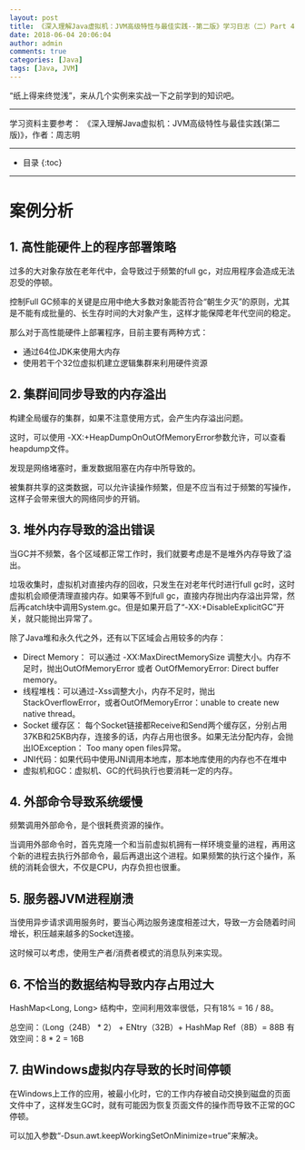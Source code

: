 ```yaml
---
layout: post
title: 《深入理解Java虚拟机：JVM高级特性与最佳实践--第二版》学习日志（二）Part 4：调优案例分析与实战
date: 2018-06-04 20:06:04
author: admin
comments: true
categories: [Java]
tags: [Java, JVM]
---
```


“纸上得来终觉浅”，来从几个实例来实战一下之前学到的知识吧。

<!-- more -->
---

学习资料主要参考： 《深入理解Java虚拟机：JVM高级特性与最佳实践(第二版)》，作者：周志明

---



* 目录
{:toc}

---

# 案例分析

## 1. 高性能硬件上的程序部署策略

过多的大对象存放在老年代中，会导致过于频繁的full gc，对应用程序会造成无法忍受的停顿。

控制Full GC频率的关键是应用中绝大多数对象能否符合“朝生夕灭”的原则，尤其是不能有成批量的、长生存时间的大对象产生，这样才能保障老年代空间的稳定。

那么对于高性能硬件上部署程序，目前主要有两种方式：
- 通过64位JDK来使用大内存
- 使用若干个32位虚拟机建立逻辑集群来利用硬件资源

## 2. 集群间同步导致的内存溢出

构建全局缓存的集群，如果不注意使用方式，会产生内存溢出问题。

这时，可以使用 -XX:+HeapDumpOnOutOfMemoryError参数允许，可以查看heapdump文件。

发现是网络堵塞时，重发数据阻塞在内存中所导致的。

被集群共享的这类数据，可以允许读操作频繁，但是不应当有过于频繁的写操作，这样子会带来很大的网络同步的开销。

## 3. 堆外内存导致的溢出错误

当GC并不频繁，各个区域都正常工作时，我们就要考虑是不是堆外内存导致了溢出。

垃圾收集时，虚拟机对直接内存的回收，只发生在对老年代时进行full gc时，这时虚拟机会顺便清理直接内存。如果等不到full gc，直接内存抛出内存溢出异常，然后再catch块中调用System.gc。但是如果开启了“-XX:+DisableExplicitGC”开关，就只能抛出异常了。

除了Java堆和永久代之外，还有以下区域会占用较多的内存：
- Direct Memory： 可以通过 -XX:MaxDirectMemorySize 调整大小。内存不足时，抛出OutOfMemoryError 或者 OutOfMemoryError: Direct buffer memory。
- 线程堆栈：可以通过-Xss调整大小，内存不足时，抛出StackOverflowError，或者OutOfMemoryError：unable to create new native thread。
- Socket 缓存区： 每个Socket链接都Receive和Send两个缓存区，分别占用37KB和25KB内存，连接多的话，内存占用也很多。如果无法分配内存，会抛出IOException： Too many open files异常。
- JNI代码：如果代码中使用JNI调用本地库，那本地库使用的内存也不在堆中
- 虚拟机和GC：虚拟机、GC的代码执行也要消耗一定的内存。

## 4. 外部命令导致系统缓慢

频繁调用外部命令，是个很耗费资源的操作。

当调用外部命令时，首先克隆一个和当前虚拟机拥有一样环境变量的进程，再用这个新的进程去执行外部命令，最后再退出这个进程。如果频繁的执行这个操作，系统的消耗会很大，不仅是CPU，内存负担也很重。

## 5. 服务器JVM进程崩溃

当使用异步请求调用服务时，要当心两边服务速度相差过大，导致一方会随着时间增长，积压越来越多的Socket连接。

这时候可以考虑，使用生产者/消费者模式的消息队列来实现。

## 6. 不恰当的数据结构导致内存占用过大

HashMap<Long, Long> 结构中，空间利用效率很低，只有18% = 16 / 88。

总空间：（Long（24B） * 2） + ENtry（32B）+ HashMap Ref（8B）= 88B
有效空间：8 * 2 = 16B


## 7. 由Windows虚拟内存导致的长时间停顿

在Windows上工作的应用，被最小化时，它的工作内存被自动交换到磁盘的页面文件中了，这样发生GC时，就有可能因为恢复页面文件的操作而导致不正常的GC停顿。

可以加入参数“-Dsun.awt.keepWorkingSetOnMinimize=true”来解决。

